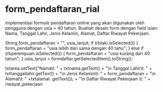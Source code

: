 # form_pendaftaran_rial
implementasi formulir pendaftaran online yang akan digunakan oleh pengguna dengan usia > 40 tahun. Buatlah desain form dengan field isian: Nama, Tanggal Lahir, Jenis Kelamin, Alamat, Daftar Riwayat Pekerjaan.

String form_pendaftaran = "", usia_lanjut;
if (rblaki.isSelected()) {
     form_pendaftaran = "usia lebih dari sama dengan 40 tahu";
} else if (rbperempuan.isSelected()) {
     form_pendaftaran = "usia kurang dari 40 tahun";
}
usia_lanjut = formdaftar.getSelectedItem().toString();

txtarea.setText("Nama\t: " + txtnama.getText()
        + "\n Tanggal Lahir\t: " + txttanggallahir.getText()
        + "\n Jenis Kelamin\t: " + form_pendaftaran
        + "\n Alamat\t: " +txtalamat .getText());
        + "\n Daftar Riwayat Pekerjaan \t: " + riwayat_pekerjaan
